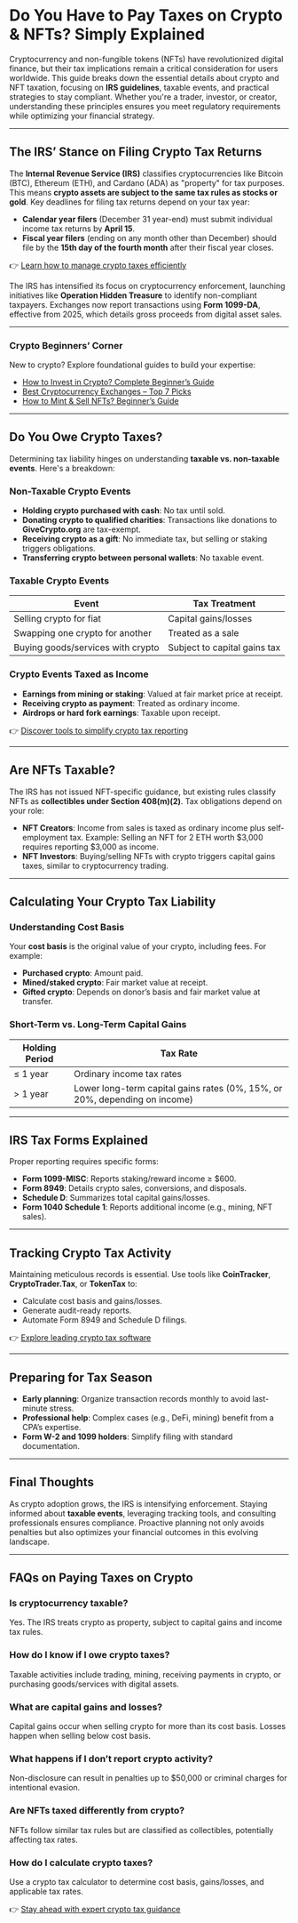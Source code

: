 # Do You Have to Pay Taxes on Crypto & NFTs? Simply Explained  

Cryptocurrency and non-fungible tokens (NFTs) have revolutionized digital finance, but their tax implications remain a critical consideration for users worldwide. This guide breaks down the essential details about crypto and NFT taxation, focusing on **IRS guidelines**, taxable events, and practical strategies to stay compliant. Whether you're a trader, investor, or creator, understanding these principles ensures you meet regulatory requirements while optimizing your financial strategy.  

---

## The IRS’ Stance on Filing Crypto Tax Returns  

The **Internal Revenue Service (IRS)** classifies cryptocurrencies like Bitcoin (BTC), Ethereum (ETH), and Cardano (ADA) as "property" for tax purposes. This means **crypto assets are subject to the same tax rules as stocks or gold**. Key deadlines for filing tax returns depend on your tax year:  

- **Calendar year filers** (December 31 year-end) must submit individual income tax returns by **April 15**.  
- **Fiscal year filers** (ending on any month other than December) should file by the **15th day of the fourth month** after their fiscal year closes.  

👉 [Learn how to manage crypto taxes efficiently](https://bit.ly/okx-bonus)  

The IRS has intensified its focus on cryptocurrency enforcement, launching initiatives like **Operation Hidden Treasure** to identify non-compliant taxpayers. Exchanges now report transactions using **Form 1099-DA**, effective from 2025, which details gross proceeds from digital asset sales.  

---

### Crypto Beginners’ Corner  

New to crypto? Explore foundational guides to build your expertise:  
- [How to Invest in Crypto? Complete Beginner’s Guide](https://finbold.com/guide/cryptocurrency-trading/)  
- [Best Cryptocurrency Exchanges – Top 7 Picks](https://finbold.com/guide/best-cryptocurrency-exchanges/)  
- [How to Mint & Sell NFTs? Beginner’s Guide](https://finbold.com/guide/how-to-mint-sell-nfts-non-fungible-tokens-explained/)  

---

## Do You Owe Crypto Taxes?  

Determining tax liability hinges on understanding **taxable vs. non-taxable events**. Here's a breakdown:  

### Non-Taxable Crypto Events  

- **Holding crypto purchased with cash**: No tax until sold.  
- **Donating crypto to qualified charities**: Transactions like donations to **GiveCrypto.org** are tax-exempt.  
- **Receiving crypto as a gift**: No immediate tax, but selling or staking triggers obligations.  
- **Transferring crypto between personal wallets**: No taxable event.  

### Taxable Crypto Events  

| Event | Tax Treatment |  
|-------|---------------|  
| Selling crypto for fiat | Capital gains/losses |  
| Swapping one crypto for another | Treated as a sale |  
| Buying goods/services with crypto | Subject to capital gains tax |  

### Crypto Events Taxed as Income  

- **Earnings from mining or staking**: Valued at fair market price at receipt.  
- **Receiving crypto as payment**: Treated as ordinary income.  
- **Airdrops or hard fork earnings**: Taxable upon receipt.  

👉 [Discover tools to simplify crypto tax reporting](https://bit.ly/okx-bonus)  

---

## Are NFTs Taxable?  

The IRS has not issued NFT-specific guidance, but existing rules classify NFTs as **collectibles under Section 408(m)(2)**. Tax obligations depend on your role:  

- **NFT Creators**: Income from sales is taxed as ordinary income plus self-employment tax. Example: Selling an NFT for 2 ETH worth $3,000 requires reporting $3,000 as income.  
- **NFT Investors**: Buying/selling NFTs with crypto triggers capital gains taxes, similar to cryptocurrency trading.  

---

## Calculating Your Crypto Tax Liability  

### Understanding Cost Basis  

Your **cost basis** is the original value of your crypto, including fees. For example:  
- **Purchased crypto**: Amount paid.  
- **Mined/staked crypto**: Fair market value at receipt.  
- **Gifted crypto**: Depends on donor’s basis and fair market value at transfer.  

### Short-Term vs. Long-Term Capital Gains  

| Holding Period | Tax Rate |  
|----------------|----------|  
| ≤ 1 year | Ordinary income tax rates |  
| > 1 year | Lower long-term capital gains rates (0%, 15%, or 20%, depending on income) |  

---

## IRS Tax Forms Explained  

Proper reporting requires specific forms:  
- **Form 1099-MISC**: Reports staking/reward income ≥ $600.  
- **Form 8949**: Details crypto sales, conversions, and disposals.  
- **Schedule D**: Summarizes total capital gains/losses.  
- **Form 1040 Schedule 1**: Reports additional income (e.g., mining, NFT sales).  

---

## Tracking Crypto Tax Activity  

Maintaining meticulous records is essential. Use tools like **CoinTracker**, **CryptoTrader.Tax**, or **TokenTax** to:  
- Calculate cost basis and gains/losses.  
- Generate audit-ready reports.  
- Automate Form 8949 and Schedule D filings.  

👉 [Explore leading crypto tax software](https://bit.ly/okx-bonus)  

---

## Preparing for Tax Season  

- **Early planning**: Organize transaction records monthly to avoid last-minute stress.  
- **Professional help**: Complex cases (e.g., DeFi, mining) benefit from a CPA’s expertise.  
- **Form W-2 and 1099 holders**: Simplify filing with standard documentation.  

---

## Final Thoughts  

As crypto adoption grows, the IRS is intensifying enforcement. Staying informed about **taxable events**, leveraging tracking tools, and consulting professionals ensures compliance. Proactive planning not only avoids penalties but also optimizes your financial outcomes in this evolving landscape.  

---

## FAQs on Paying Taxes on Crypto  

### **Is cryptocurrency taxable?**  
Yes. The IRS treats crypto as property, subject to capital gains and income tax rules.  

### **How do I know if I owe crypto taxes?**  
Taxable activities include trading, mining, receiving payments in crypto, or purchasing goods/services with digital assets.  

### **What are capital gains and losses?**  
Capital gains occur when selling crypto for more than its cost basis. Losses happen when selling below cost basis.  

### **What happens if I don’t report crypto activity?**  
Non-disclosure can result in penalties up to $50,000 or criminal charges for intentional evasion.  

### **Are NFTs taxed differently from crypto?**  
NFTs follow similar tax rules but are classified as collectibles, potentially affecting tax rates.  

### **How do I calculate crypto taxes?**  
Use a crypto tax calculator to determine cost basis, gains/losses, and applicable tax rates.  

👉 [Stay ahead with expert crypto tax guidance](https://bit.ly/okx-bonus)